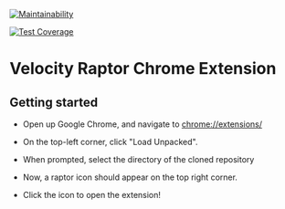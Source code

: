 [![Maintainability](https://api.codeclimate.com/v1/badges/51cb08c68edb03532455/maintainability)](https://codeclimate.com/github/cse112-sp20/CalamariCrew/maintainability)

[![Test Coverage](https://api.codeclimate.com/v1/badges/51cb08c68edb03532455/test_coverage)](https://codeclimate.com/github/cse112-sp20/CalamariCrew/test_coverage)

# Velocity Raptor Chrome Extension

## Getting started

* Open up Google Chrome, and navigate to [chrome://extensions/](chrome://extensions/)

* On the top-left corner, click "Load Unpacked".
* When prompted, select the directory of the cloned repository
* Now, a raptor icon should appear on the top right corner.
* Click the icon to open the extension!
